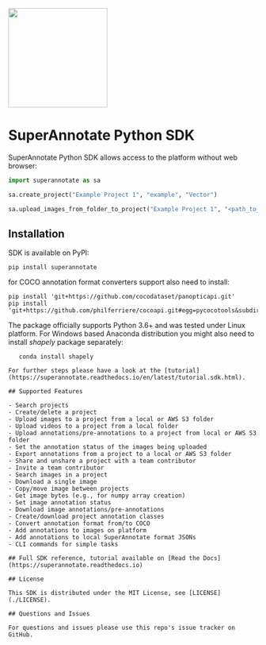 <img src="./docs/source/sa_logo.png" width="200">

# SuperAnnotate Python SDK

SuperAnnotate Python SDK allows access to the platform without
 web browser:

```python
import superannotate as sa

sa.create_project("Example Project 1", "example", "Vector")

sa.upload_images_from_folder_to_project("Example Project 1", "<path_to_my_images_folder>")
```

## Installation

SDK is available on PyPI:
 
```console
pip install superannotate
```

for COCO annotation format converters support also need to install:

```console
pip install 'git+https://github.com/cocodataset/panopticapi.git'
pip install 'git+https://github.com/philferriere/cocoapi.git#egg=pycocotools&subdirectory=PythonAPI'
```


The package officially supports Python 3.6+ and was tested under Linux platform.
For Windows based Anaconda distribution 
you might also need to install *shapely* package separately:

```console
   conda install shapely

For further steps please have a look at the [tutorial](https://superannotate.readthedocs.io/en/latest/tutorial.sdk.html).

## Supported Features

- Search projects
- Create/delete a project
- Upload images to a project from a local or AWS S3 folder
- Upload videos to a project from a local folder
- Upload annotations/pre-annotations to a project from local or AWS S3 folder
- Set the annotation status of the images being uploaded
- Export annotations from a project to a local or AWS S3 folder
- Share and unshare a project with a team contributor
- Invite a team contributor
- Search images in a project
- Download a single image
- Copy/move image between projects
- Get image bytes (e.g., for numpy array creation)
- Set image annotation status
- Download image annotations/pre-annotations
- Create/download project annotation classes
- Convert annotation format from/to COCO
- Add annotations to images on platform
- Add annotations to local SuperAnnotate format JSONs
- CLI commands for simple tasks

## Full SDK reference, tutorial available on [Read the Docs](https://superannotate.readthedocs.io)

## License

This SDK is distributed under the MIT License, see [LICENSE](./LICENSE).

## Questions and Issues

For questions and issues please use this repo's issue tracker on GitHub.
